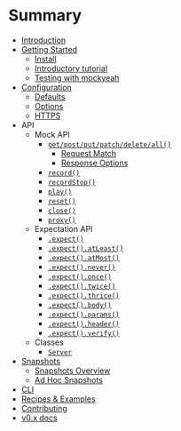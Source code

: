 # Summary

- [Introduction](README.md)
- [Getting Started](Getting-Started.md)
  - [Install](Getting-Started.md#install)
  - [Introductory tutorial](Getting-Started.md#introductory-tutorial)
  - [Testing with mockyeah](Getting-Started.md#testing-with-mockyeah)
- [Configuration](Configuration.md)
  - [Defaults](Configuration.md#default-configuration)
  - [Options](Configuration.md#options)
  - [HTTPS](Configuration.md#https)
- API
  - Mock API
    - [`get/post/put/patch/delete/all()`](API/Mock-API.md)
      - [Request Match](API/Mock-API.md#match)
      - [Response Options](API/Mock-API.md#options)
    - [`record()`](API/record.md)
    - [`recordStop()`](API/recordStop.md)
    - [`play()`](API/play.md)
    - [`reset()`](API/reset.md)
    - [`close()`](API/close.md)
    - [`proxy()`](API/proxy.md)
  - Expectation API
    - [`.expect()`](API/Expectation-API.md#expect)
    - [`.expect().atLeast()`](API/Expectation-API.md#atLeast)
    - [`.expect().atMost()`](API/Expectation-API.md#atMost)
    - [`.expect().never()`](API/Expectation-API.md#never)
    - [`.expect().once()`](API/Expectation-API.md#once)
    - [`.expect().twice()`](API/Expectation-API.md#twice)
    - [`.expect().thrice()`](API/Expectation-API.md#thrice)
    - [`.expect().body()`](API/Expectation-API.md#body)
    - [`.expect().params()`](API/Expectation-API.md#params)
    - [`.expect().header()`](API/Expectation-API.md#header)
    - [`.expect().verify()`](API/Expectation-API.md#verify)
  - Classes
    - [`Server`](API/Server.md)
- [Snapshots](Snapshots/Overview.md)
  - [Snapshots Overview](Snapshots/Overview.md#snapshots-overview)
  - [Ad Hoc Snapshots](Snapshots/Overview.md#ad-hoc-snapshots)
- [CLI](CLI/CLI.md)
- [Recipes & Examples](https://github.com/mockyeah/mockyeah/tree/master/examples)
- [Contributing](Contributing.md)
- [v0.x docs](https://mockyeah.js.org/archive/0.16)
